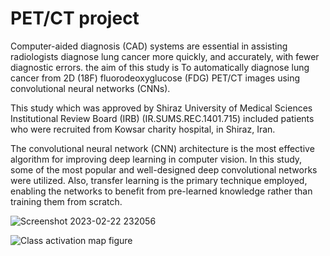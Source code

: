 # PET/CT project
Computer-aided diagnosis (CAD) systems are essential in assisting radiologists diagnose lung cancer more quickly, and accurately, with fewer diagnostic errors. the aim of this study is To automatically diagnose lung cancer from 2D (18F) fluorodeoxyglucose (FDG) PET/CT images using convolutional neural networks (CNNs).

This study which was approved by Shiraz University of Medical Sciences Institutional Review Board (IRB) (IR.SUMS.REC.1401.715) included patients who were recruited from Kowsar charity hospital, in Shiraz, Iran. 

The convolutional neural network (CNN) architecture is the most effective algorithm for improving deep learning in computer vision. In this study, some of the most popular and well-designed deep convolutional networks were utilized. Also, transfer learning is the primary technique employed, enabling the networks to benefit from pre-learned knowledge rather than training them from scratch. 

![Screenshot 2023-02-22 232056](https://github.com/MKarimpour1997/thesProjectPET-CT/assets/131992544/9db90fe8-435b-4dff-addc-e000a7f50532)




![Class activation map figure](https://github.com/MKarimpour1997/thesProjectPET-CT/assets/131992544/048fecd6-90b2-446e-877c-30cdd24f4613)
